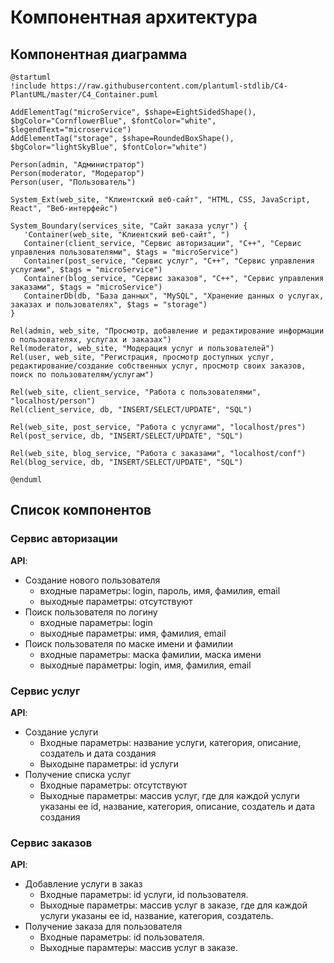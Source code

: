 # Компонентная архитектура
<!-- Состав и взаимосвязи компонентов системы между собой и внешними системами с указанием протоколов, ключевые технологии, используемые для реализации компонентов.
Диаграмма контейнеров C4 и текстовое описание. 
-->
## Компонентная диаграмма

```plantuml
@startuml
!include https://raw.githubusercontent.com/plantuml-stdlib/C4-PlantUML/master/C4_Container.puml

AddElementTag("microService", $shape=EightSidedShape(), $bgColor="CornflowerBlue", $fontColor="white", $legendText="microservice")
AddElementTag("storage", $shape=RoundedBoxShape(), $bgColor="lightSkyBlue", $fontColor="white")

Person(admin, "Администратор")
Person(moderator, "Модератор")
Person(user, "Пользователь")

System_Ext(web_site, "Клиентский веб-сайт", "HTML, CSS, JavaScript, React", "Веб-интерфейс")

System_Boundary(services_site, "Сайт заказа услуг") {
   'Container(web_site, "Клиентский веб-сайт", ")
   Container(client_service, "Сервис авторизации", "C++", "Сервис управления пользователями", $tags = "microService")    
   Container(post_service, "Сервис услуг", "C++", "Сервис управления услугами", $tags = "microService") 
   Container(blog_service, "Сервис заказов", "C++", "Сервис управления заказами", $tags = "microService")   
   ContainerDb(db, "База данных", "MySQL", "Хранение данных о услугах, заказах и пользователях", $tags = "storage")  
}

Rel(admin, web_site, "Просмотр, добавление и редактирование информации о пользователях, услугах и заказах")
Rel(moderator, web_site, "Модерация услуг и пользователей")
Rel(user, web_site, "Регистрация, просмотр доступных услуг, редактирование/создание собственных услуг, просмотр своих заказов, поиск по пользователям/услугам")

Rel(web_site, client_service, "Работа с пользователями", "localhost/person")
Rel(client_service, db, "INSERT/SELECT/UPDATE", "SQL")

Rel(web_site, post_service, "Работа с услугами", "localhost/pres")
Rel(post_service, db, "INSERT/SELECT/UPDATE", "SQL")

Rel(web_site, blog_service, "Работа с заказами", "localhost/conf")
Rel(blog_service, db, "INSERT/SELECT/UPDATE", "SQL")

@enduml
```
## Список компонентов  

### Сервис авторизации
**API**:
-	Создание нового пользователя
      - входные параметры: login, пароль, имя, фамилия, email
      - выходные параметры: отсутствуют
-	Поиск пользователя по логину
     - входные параметры:  login
     - выходные параметры: имя, фамилия, email
-	Поиск пользователя по маске имени и фамилии
     - входные параметры: маска фамилии, маска имени
     - выходные параметры: login, имя, фамилия, email

### Сервис услуг
**API**:
- Создание услуги
  - Входные параметры: название услуги, категория, описание, создатель и дата создания
  - Выходыне параметры: id услуги
- Получение списка услуг
  - Входные параметры: отсутствуют
  - Выходные параметры: массив услуг, где для каждой услуги указаны ее id, название, категория, описание, создатель и дата создания

### Сервис заказов
**API**:
- Добавление услуги в заказ
  - Входные параметры: id услуги, id пользователя.
  - Выходные параметры: массив услуг в заказе, где для каждой услуги указаны ее id, название, категория, создатель.
- Получение заказа для пользователя
  - Входные параметры: id пользователя.
  - Выходные парамтеры: массив услуг в заказе.